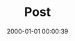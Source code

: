 ---
layout: post
title:  "Post"
date:   2000-01-01 00:00:39
categories: jekyll update
excerpt: Post
---